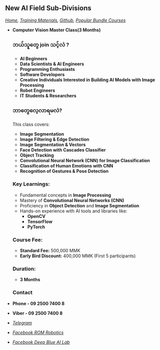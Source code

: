 ## New AI Field Sub-Divisions

*[Home](../README.md),  [Training Materials](../trainingmaterials.md),  [Github](https://github.com/ROM-robotics),  [Popular Bundle Courses](../bundle_courses.md)*
- **Computer Vision Master Class(3 Months)**
  
  ### ဘယ်သူတွေ join သင့်လဲ ?
  - **AI Beginners**
  - **Data Scientists & AI Engineers**
  - **Programming Enthusiasts**
  - **Software Developers**
  - **Creative Individuals Interested in Building AI Models with Image Processing**
  - **Robot Engineers**
  - **IT Students & Researchers**

  ### ဘာတွေလေ့လာရမလဲ?
  This class covers:
  - **Image Segmentation**
  - **Image Filtering & Edge Detection**
  - **Image Segmentation & Vectors**
  - **Face Detection with Cascades Classifier**
  - **Object Tracking**
  - **Convolutional Neural Network (CNN) for Image Classification**
  - **Classification of Human Emotions with CNN**
  - **Recognition of Gestures & Pose Detection**

  ### Key Learnings:
  - Fundamental concepts in **Image Processing**
  - Mastery of **Convolutional Neural Networks (CNN)**
  - Proficiency in **Object Detection** and **Image Segmentation**
  - Hands-on experience with AI tools and libraries like:
    - **OpenCV**
    - **TensorFlow**
    - **PyTorch**

  ### Course Fee:
  - **Standard Fee:** 500,000 MMK
  - **Early Bird Discount:** 400,000 MMK (First 5 participants)

  ### Duration:
  - **3 Months**
  
  ### Contact
- **Phone - 09 2500 7400 8**
- **Viber - 09 2500 7400 8**
- *[Telegram](https://t.me/rom_dynamics)*
- *[Facebook ROM Robotics](https://www.facebook.com/ROMROBOTS/)*
- *[Facebook Deep Blue AI Lab](https://www.facebook.com/deepblueailab/)*